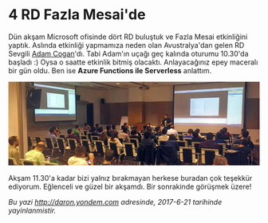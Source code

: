 # 4 RD Fazla Mesai'de 

Dün akşam Microsoft ofisinde dört RD buluştuk ve Fazla Mesai etkinliğini yaptık. Aslında etkinliği yapmamıza neden olan Avustralya'dan gelen RD Sevgili [Adam Cogan](http://adamcogan.com/)'dı. Tabi Adam'ın uçağı geç kalında oturumu 10.30'da başladı :) Oysa o saatte etkinlik bitmiş olacaktı. Anlayacağınız epey maceralı bir gün oldu. Ben ise **Azure Functions ile Serverless** anlattım. 

![](../media/4-RD-Fazla-Mesai/oturum.jpg)

Akşam 11.30'a kadar bizi yalnız bırakmayan herkese buradan çok teşekkür ediyorum. Eğlenceli ve güzel bir akşamdı. Bir sonrakinde görüşmek üzere!


*Bu yazi http://daron.yondem.com adresinde, 2017-6-21 tarihinde yayinlanmistir.*